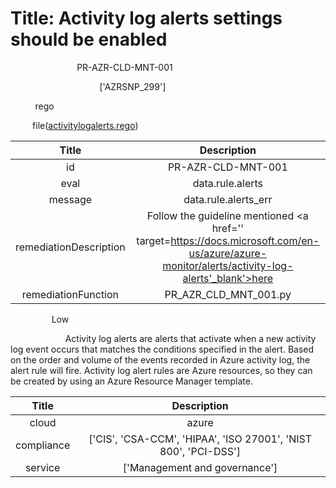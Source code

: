 



# Title: Activity log alerts settings should be enabled


***<font color="white">Master Test Id:</font>*** PR-AZR-CLD-MNT-001

***<font color="white">Master Snapshot Id:</font>*** ['AZRSNP_299']

***<font color="white">type:</font>*** rego

***<font color="white">rule:</font>*** file([activitylogalerts.rego])  
  
  
  
  

|Title|Description|
| :---: | :---: |
|id|PR-AZR-CLD-MNT-001|
|eval|data.rule.alerts|
|message|data.rule.alerts_err|
|remediationDescription|Follow the guideline mentioned <a href='' target=https://docs.microsoft.com/en-us/azure/azure-monitor/alerts/activity-log-alerts'_blank'>here</a>|
|remediationFunction|PR_AZR_CLD_MNT_001.py|


***<font color="white">Severity:</font>*** Low

***<font color="white">Description:</font>*** Activity log alerts are alerts that activate when a new activity log event occurs that matches the conditions specified in the alert. Based on the order and volume of the events recorded in Azure activity log, the alert rule will fire. Activity log alert rules are Azure resources, so they can be created by using an Azure Resource Manager template.   
  
  

|Title|Description|
| :---: | :---: |
|cloud|azure|
|compliance|['CIS', 'CSA-CCM', 'HIPAA', 'ISO 27001', 'NIST 800', 'PCI-DSS']|
|service|['Management and governance']|



[activitylogalerts.rego]: https://github.com/prancer-io/prancer-compliance-test/tree/master/azure/cloud/activitylogalerts.rego
